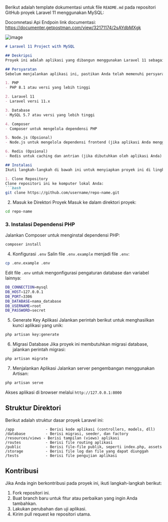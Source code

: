 Berikut adalah template dokumentasi untuk file `README.md` pada repositori GitHub proyek Laravel 11 menggunakan MySQL:


Docomnetasi Api Endpoin
link documentasi: https://documenter.getpostman.com/view/32171174/2sAYdbMXgk

![image](https://github.com/user-attachments/assets/ad3009f9-57c5-4e3b-a6cb-aa1df3c60174)


```markdown
# Laravel 11 Project with MySQL

## Deskripsi
Proyek ini adalah aplikasi yang dibangun menggunakan Laravel 11 sebagai backend dan MySQL sebagai database. Aplikasi ini dirancang untuk [sebutkan tujuan aplikasi, misalnya sistem manajemen pengguna, e-commerce, dll].

## Persyaratan
Sebelum menjalankan aplikasi ini, pastikan Anda telah memenuhi persyaratan berikut:

1. PHP
- PHP 8.1 atau versi yang lebih tinggi

2. Laravel 11
- Laravel versi 11.x

3. Database
- MySQL 5.7 atau versi yang lebih tinggi

4. Composer
- Composer untuk mengelola dependensi PHP

5. Node.js (Opsional)
- Node.js untuk mengelola dependensi frontend (jika aplikasi Anda menggunakan frontend seperti Vue.js, React.js, dll)

6. Redis (Opsional)
- Redis untuk caching dan antrian (jika dibutuhkan oleh aplikasi Anda)

## Instalasi
Ikuti langkah-langkah di bawah ini untuk menyiapkan proyek ini di lingkungan pengembangan Anda.

1. Clone Repository
Clone repositori ini ke komputer lokal Anda:
```bash
git clone https://github.com/username/repo-name.git
```

2. Masuk ke Direktori Proyek
Masuk ke dalam direktori proyek:
```bash
cd repo-name
```

### 3. Instalasi Dependensi PHP
Jalankan Composer untuk menginstal dependensi PHP:
```bash
composer install
```

 4. Konfigurasi `.env`
Salin file `.env.example` menjadi file `.env`:
```bash
cp .env.example .env
```

Edit file `.env` untuk mengonfigurasi pengaturan database dan variabel lainnya:
```bash
DB_CONNECTION=mysql
DB_HOST=127.0.0.1
DB_PORT=3306
DB_DATABASE=nama_database
DB_USERNAME=root
DB_PASSWORD=secret
```

5. Generate Key Aplikasi
Jalankan perintah berikut untuk menghasilkan kunci aplikasi yang unik:
```bash
php artisan key:generate
```

6. Migrasi Database
Jika proyek ini membutuhkan migrasi database, jalankan perintah migrasi:
```bash
php artisan migrate
```

 7. Menjalankan Aplikasi
Jalankan server pengembangan menggunakan Artisan:
```bash
php artisan serve
```
Akses aplikasi di browser melalui `http://127.0.0.1:8000`



## Struktur Direktori
Berikut adalah struktur dasar proyek Laravel ini:

```
/app              - Berisi kode aplikasi (controllers, models, dll)
/database         - Berisi migrasi, seeder, dan factory
/resources/views - Berisi tampilan (views) aplikasi
/routes           - Berisi file routing aplikasi
/public           - Berisi file-file publik, seperti index.php, assets
/storage          - Berisi file log dan file yang dapat diunggah
/tests            - Berisi file pengujian aplikasi
```

## Kontribusi
Jika Anda ingin berkontribusi pada proyek ini, ikuti langkah-langkah berikut:

1. Fork repositori ini.
2. Buat branch baru untuk fitur atau perbaikan yang ingin Anda tambahkan.
3. Lakukan perubahan dan uji aplikasi.
4. Kirim pull request ke repositori utama.


